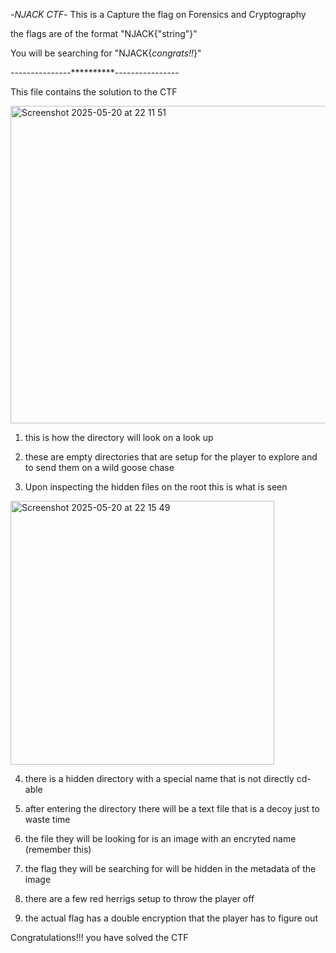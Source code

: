 -*NJACK CTF*-
This is a Capture the flag on Forensics and Cryptography

the flags are of the format "NJACK{"string"}"

You will be searching for "NJACK{_congrats!!_}"


---------------**********----------------




This file contains the solution to the CTF



<img width="508" alt="Screenshot 2025-05-20 at 22 11 51" src="https://github.com/user-attachments/assets/cd0eb9ce-aff5-4772-97a3-347c3e7994d4" />

1. this is how the directory will look on a look up 


2. these are empty directories that are setup for the player to explore and to send them on a wild goose chase


3. Upon inspecting the hidden files on the root this is what is seen
<img width="422" alt="Screenshot 2025-05-20 at 22 15 49" src="https://github.com/user-attachments/assets/60c4ed82-8c79-4a64-8d72-61c252e94616" />


4. there is a hidden directory with a special name that is not directly cd-able


5. after entering the directory there will be a text file that is a decoy just to waste time 


6. the file they will be looking for is an image with an encryted name (remember this)


7. the flag they will be searching for will be hidden in the metadata of the image


8. there are a few red herrigs setup to throw the player off


9. the actual flag has a double encryption that the player has to figure out


Congratulations!!! you have solved the CTF
